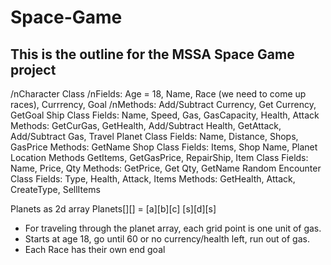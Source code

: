 # Space-Game
This is the outline for the MSSA Space Game project
--------------------------------------------------------------------------------------------
/nCharacter Class
	/nFields: Age = 18, Name, Race (we need to come up races), Currrency, Goal
	/nMethods: Add/Subtract Currency, Get Currency, GetGoal
Ship Class
	Fields: Name, Speed, Gas, GasCapacity, Health, Attack
	Methods: GetCurGas, GetHealth, Add/Subtract Health, GetAttack, Add/Subtract Gas, Travel
Planet Class
	Fields: Name, Distance, Shops, GasPrice
	Methods: GetName
Shop Class
	Fields: Items, Shop Name, Planet Location
	Methods  GetItems, GetGasPrice, RepairShip, 
Item Class
	Fields: Name, Price, Qty
	Methods: GetPrice, Get Qty, GetName
Random Encounter Class
	Fields: Type, Health, Attack, Items
	Methods: GetHealth, Attack, CreateType, SellItems

Planets as 2d array 
	Planets[][] = [a][b][c]
		        [s][d][s]
- For traveling through the planet array, each grid point is one unit of gas.
- Starts at age 18, go until 60 or no currency/health left, run out of gas.
- Each Race has their own end goal
